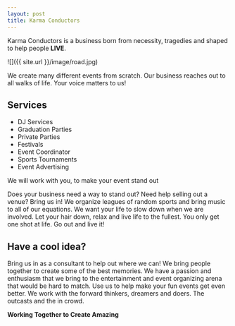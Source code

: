 ```yaml
---
layout: post
title: Karma Conductors
---
```



Karma Conductors is a business born from necessity, tragedies and shaped to help people <strong>LIVE</strong>. 

![]({{ site.url }}/image/road.jpg)

We create many different events from scratch. Our business reaches out to all walks of life. Your voice matters to us!

<h2>Services</h2>

<ul>
<li> DJ Services
<li> Graduation Parties
<li> Private Parties
<li> Festivals
<li> Event Coordinator
<li> Sports Tournaments
<li> Event Advertising
</ul>


<p class=message> We will work with you, to make your event stand out </p>

<p>
Does your business need a way to stand out? Need help selling out a venue? Bring us in! We organize leagues of random sports and bring music to all of our equations. We want your life to slow down when we are involved. Let your hair down, relax and live life to the fullest. You only get one shot at life. Go out and live it! 
</p>

<h2>Have a cool idea?</h2> 

<p>
Bring us in as a consultant to help out where we can! We bring people together to create some of the best memories.
We have a passion and enthusiasm that we bring to the entertainment and event organizing arena that would be hard to match. Use us to help make your fun events get even better. We work with the forward thinkers, dreamers and doers. The outcasts and the in crowd. 
</p>

<strong>Working Together to Create Amazing</strong>